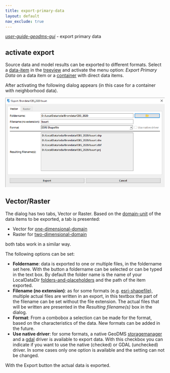 ```yaml
---
title: export-primary-data
layout: default
nav_exclude: true
---
```

_[user-guide-geodms-gui](user-guide-geodms-gui)_ - export primary data

## activate export
Source data and model results can be exported to different formats. Select a [data-item](data-item) in the [treeview](treeview) and activate the menu option: _Export Primary Data_ on a data item or a [container](container) with direct data items.  

After activating the following dialog appears (in this case for a container with neighborhood data).

![](../assets/img/GUI/exportprimarydata.png)<br>

## Vector/Raster

The dialog has two tabs, Vector or Raster. Based on the [domain-unit](domain-unit) of the data items to be exported, a tab is presented:
- Vector for [one-dimensional-domain](one-dimensional-domain)
- Raster for [two-dimensional-domain](two-dimensional-domain) 

both tabs work in a similar way.

The following options can be set:
- **Foldername**: data is exported to one or multiple files, in the foldername set here. With the button a foldername can be selected or can be typed in the text box. By default the folder name is the name of your LocalDataDir [folders-and-placeholders](folders-and-placeholders) and the path of the item exported.
- **Filename (no extension)**: as for some formats (e.g. [esri-shapefile](esri-shapefile)), multiple actual files are written in an export, in this textbox the part of the filename can be set without the file extension. The actual files that will be written are presented in the _Resulting filename(s)_ box in the dialog.     
- **Format**: From a combobox a selection can be made for the format, based on the characteristics of the data. New formats can be added in the future.   
- **Use native driver**: for some formats, a native GeoDMS [storagemanager](storagemanager) and a [gdal](gdal) driver is available to export data. With this checkbox you can indicate if you want to use the native (checked) or GDAL (unchecked) driver. In some cases only one option is available and the setting can not be changed.

With the Export button the actual data is exported. 

 
